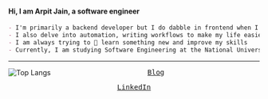 <h4>Hi, I am Arpit Jain, a software engineer</h4>

```markdown
- I'm primarily a backend developer but I do dabble in frontend when I want to ✨🎊spice up my side projects
- I also delve into automation, writing workflows to make my life easier
- I am always trying to 🌱 learn something new and improve my skills
- Currently, I am studying Software Engineering at the National University of Singapore
```

<hr>


<img src="https://github-readme-stats-antimatter96.vercel.app/api/top-langs/?username=antimatter96&layout=compact&hide_border=false&con_color=58A6FF&text_color=8B949E&bg_color=0D1117&show_icons=true&langs_count=5&cache_seconds=1800&exclude_repo=none&hide=jupyter%20notebook,css" alt="Top Langs" align="left">

<p align="center">
  <samp>
    <a href="https://arpit.space/blog">Blog</a>
  </samp>
</p>
  <p align="center">
    <samp>
    <a href="https://www.linkedin.com/in/mearpitjain/">LinkedIn</a>
  </samp>
</p>


